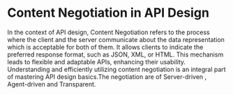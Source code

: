 # Content Negotiation in API Design

In the context of API design, Content Negotiation refers to the process where the client and the server communicate about the data representation which is acceptable for both of them. It allows clients to indicate the preferred response format, such as JSON, XML, or HTML. This mechanism leads to flexible and adaptable APIs, enhancing their usability. Understanding and efficiently utilizing content negotiation is an integral part of mastering API design basics.The negotiation are of Server-driven , Agent-driven and Transparent.
